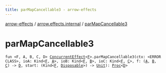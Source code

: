 ```yaml
---
title: parMapCancellable3 - arrow-effects
---
```


[arrow-effects](../index.html) / [arrow.effects.internal](index.html) / [parMapCancellable3](./par-map-cancellable3.html)

# parMapCancellable3

`fun <F, A, B, C, D> `[`ConcurrentEffect`](../arrow.effects.typeclasses/-concurrent-effect/index.html)`<`[`F`](par-map-cancellable3.html#F)`>.parMapCancellable3(ctx: <ERROR CLASS>, ioA: Kind<`[`F`](par-map-cancellable3.html#F)`, `[`A`](par-map-cancellable3.html#A)`>, ioB: Kind<`[`F`](par-map-cancellable3.html#F)`, `[`B`](par-map-cancellable3.html#B)`>, ioC: Kind<`[`F`](par-map-cancellable3.html#F)`, `[`C`](par-map-cancellable3.html#C)`>, f: (`[`A`](par-map-cancellable3.html#A)`, `[`B`](par-map-cancellable3.html#B)`, `[`C`](par-map-cancellable3.html#C)`) -> `[`D`](par-map-cancellable3.html#D)`, start: (Kind<`[`F`](par-map-cancellable3.html#F)`, `[`Disposable`](../arrow.effects.typeclasses/-disposable.html)`>) -> `[`Unit`](https://kotlinlang.org/api/latest/jvm/stdlib/kotlin/-unit/index.html)`): `[`Proc`](../arrow.effects.typeclasses/-proc.html)`<`[`D`](par-map-cancellable3.html#D)`>`